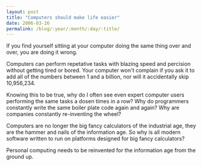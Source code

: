 ```yaml
---
layout: post
title: "Computers should make life easier"
date: 2006-03-26
permalink: /blog/:year/:month/:day/:title/
---
```


If you find yourself sitting at your computer doing the same thing over and
over, you are doing it wrong.

Computers can perform repetative tasks with blazing speed and percision without
getting tired or bored. Your computer won't complain if you ask it to add all
of the numbers between 1 and a billion, nor will it accidentally skip
10,956,234.

Knowing this to be true, why do I often see even expert computer users
performing the same tasks a dosen times in a row? Why do programmers constantly
write the same boiler plate code again and again? Why are companies constantly
re-inventing the wheel?

Computers are no longer the big fancy calculators of the industrial age, they
are the hammer and nails of the information age. So why is all modern software
written to run on platforms designed for big fancy calculators?

Personal computing needs to be reinvented for the information age from the
ground up.

